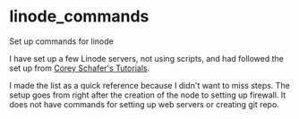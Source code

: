 # linode_commands
Set up commands for linode

I have set up a few Linode servers, not using scripts, and had followed the set up from [Corey Schafer's Tutorials](https://www.youtube.com/watch?v=Sa_kQheCnds&list=PL-osiE80TeTtoQCKZ03TU5fNfx2UY6U4p&index=13).

I made the list as a quick reference because I didn't want to miss steps. The setup goes from right after the creation of the node to setting up firewall. It does not have commands for setting up web servers or creating git repo. 
